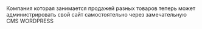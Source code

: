 #
Компания которая занимается продажей разных товаров
теперь может администрировать свой сайт самостоятельно
через замечательную CMS WORDPRESS
